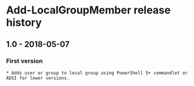 # Add-LocalGroupMember release history

## 1.0 - 2018-05-07

### First version

    * Adds user or group to local group using PowerShell 5+ commandlet or ADSI for lower versions.